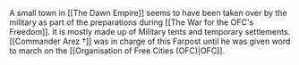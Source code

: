 A small town in [[The Dawn Empire]] seems to have been taken over by the military as part of the preparations during [[The War for the OFC's Freedom]]. It is mostly made up of Military tents and temporary settlements. [[Commander Arez †]] was in charge of this Farpost until he was given word to march on the [[Organisation of Free Cities (OFC)|OFC]].